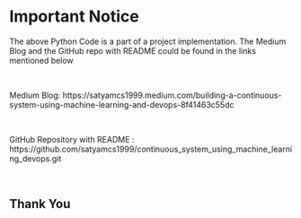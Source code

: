 __<h1>Important Notice</h1>__

<p>The above Python Code is a part of a project implementation. The Medium Blog and the GitHub repo with README could be found in the links mentioned below</p><br>

<p>Medium Blog: https://satyamcs1999.medium.com/building-a-continuous-system-using-machine-learning-and-devops-8f41463c55dc</p><br>

<p>GitHub Repository with README : https://github.com/satyamcs1999/continuous_system_using_machine_learning_devops.git</p><br>

<h2>Thank You</h2>
